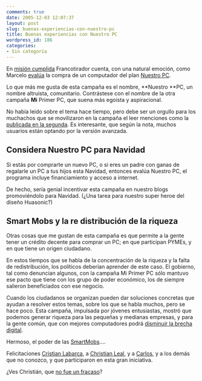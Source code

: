 ```yaml
---
comments: true
date: 2005-12-03 12:07:37
layout: post
slug: buenas-experiencias-con-nuestro-pc
title: Buenas experiencias con Nuestro PC
wordpress_id: 186
categories:
- Sin categoría
---
```


En [misión cumplida](http://www.argonave.com/francotirador/archives/2005/11/mision_cumplida.html) Francotirador cuenta, con una natural emoción, como Marcelo [evalúa](http://blog.mm5.cl/wp-trackback.php?p=15) la compra de un computador del plan [Nuestro PC](http://www.nuestropc.cl/).

Lo que más me gusta de esta campaña es el nombre, **Nuestro **PC, un nombre altruista, comunitario. Contrástese con el nombre de la otra campaña **Mi** Primer PC, que suena más egoista y aspiracional.

No había leido sobre el tema hace tiempo, pero debe ser un orgullo para los muchachos que se movilizaron en la campaña el leer menciones como la [publicada en la segunda](http://www.lasegunda.com/ediciononline/tecnologia/detalle/index.asp?idnoticia=252649). Es interesante, que según la nota, muchos usuarios están optando por la versión avanzada.

## Considera Nuestro PC para Navidad

Si estás por comprarte un nuevo PC, o si eres un padre con ganas de regalarle un PC a tus hijos esta Navidad, entonces evalúa Nuestro PC, el programa incluye financiamiento y acceso a internet.

De hecho, sería genial incentivar esta campaña en nuestro blogs promoviéndolo para Navidad. (¿Una tarea para nuestro super heroe del diseño Huasonic?)

## Smart Mobs y la re distribución de la riqueza

Otras cosas que me gustan de esta campaña es que permite a la gente tener un crédito decente para comprar un PC; en que participan PYMEs, y en que tiene un origen ciudadano.

En estos tiempos que se habla de la concentración de la riqueza y la falta de redistribución, los políticos deberían aprender de este caso. El gobierno, tal como denuncian algunos, con la campaña Mi Primer PC sólo mantuvo ese pacto que tiene con los grupo de poder económico, los de siempre salieron beneficiados con ese negocio.

Cuando los ciudadanos se organizan pueden dar soluciones concretas que ayudan a resolver estos temas, sobre los que se habla muchos, pero se hace poco. Esta campaña, impulsada por jóvenes entusiastas, mostró que podemos generar riqueza para las pequeñas y medianas empresas, y para la gente común, que con mejores computadores podrá [disminuir la brecha digital](http://www.lnds.net/2005/08/la_expansion_de_la_brecha_digi_1.html).

Hermoso, el poder de las [SmartMobs](http://www.lnds.net/archives/2005/08/adhoccracia.html)....

Felicitaciones [Cristian Labarca](http://www.huasonic.com/), a [Christian Leal](http://www.argonave.com/francotirador/), y a [Carlos](http://cdp.blogsome.com/), y a los demás que no conozco, y que participaron en esta gran iniciativa.

¿Ves Christián, que [no fue un fracaso](http://www.lnds.net/2005/09/fracaso.html)?




